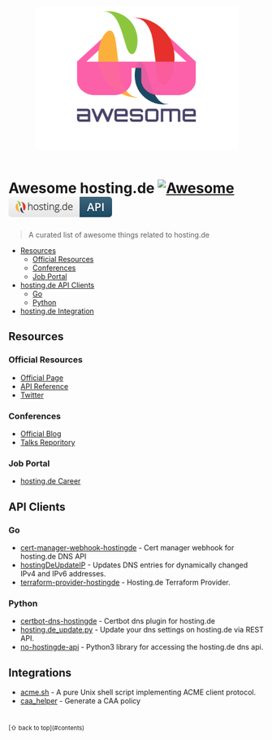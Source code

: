 <p align="center">
  <br>
  <a href="https://hosting.de" target="_blank" rel="noopener noreferrer">
    <img width="400" src="./assets/hostingde-awesome.svg" alt="logo of awesome-hosting.de repository">
  </a>
  <br>
  <br>
</p>

<!-- Used for the "back to top" links within the document -->
<div id="contents"></div>

# Awesome hosting.de [![Awesome](https://cdn.rawgit.com/sindresorhus/awesome/d7305f38d29fed78fa85652e3a63e154dd8e8829/media/badge.svg)](https://github.com/sindresorhus/awesome) [![Awesome](./assets/hostingde-api.svg)](https://github.com/topics/hostingde)

> A curated list of awesome things related to hosting.de

- [Resources](#resources)
  - [Official Resources](#official-resources)
  - [Conferences](#conferences)
  - [Job Portal](#job-portal)
- [hosting.de API Clients](#hostingde-api-clients)
  - [Go](#go)
  - [Python](#python)
- [hosting.de Integration](#hostingde-integration)

## Resources

### Official Resources

- [Official Page](https://hosting.de/)
- [API Reference](https://hosting.de/api/)
- [Twitter](https://twitter.com/hostingde/)

### Conferences

- [Official Blog](https://www.hosting.de/messetagebuch/)
- [Talks Reporitory](https://github.com/hosting-de-labs/talks/)

### Job Portal

- [hosting.de Career](https://www.hosting.de/karriere/)

## API Clients

### Go

- [cert-manager-webhook-hostingde](https://github.com/Uniscon/cert-manager-webhook-hostingde/) - Cert manager webhook for hosting.de DNS API
- [hostingDeUpdateIP](https://github.com/HarrPerson/hostingDeUpdateIP/) - Updates DNS entries for dynamically changed IPv4 and IPv6 addresses.
- [terraform-provider-hostingde](https://github.com/martinhoefling/terraform-provider-hostingde) - Hosting.de Terraform Provider.

### Python

- [certbot-dns-hostingde](https://github.com/initit/certbot-dns-hostingde/) - Certbot dns plugin for hosting.de
- [hosting.de_update.py](https://github.com/lemo/hosting.de_update.py/) - Update your dns settings on hosting.de via REST API.
- [no-hostingde-api](https://github.com/DimeOne/no-hostingde-api/) - Python3 library for accessing the hosting.de dns api.

## Integrations

- [acme.sh](https://github.com/acmesh-official/acme.sh/) - A pure Unix shell script implementing ACME client protocol.
- [caa_helper](https://github.com/SSLMate/caa_helper) - Generate a CAA policy

<br>
<sub>[⇧ back to top](#contents)</sub>
